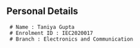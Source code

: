 ## Personal Details 
     # Name : Taniya Gupta 
     # Enrolment ID : IEC2020017
     # Branch : Electronics and Communication

